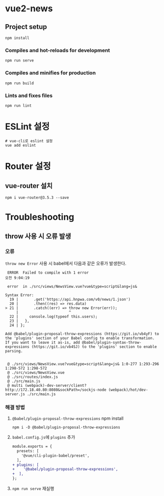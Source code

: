 # vue2-news

## Project setup
```
npm install
```

### Compiles and hot-reloads for development
```
npm run serve
```

### Compiles and minifies for production
```
npm run build
```

### Lints and fixes files
```
npm run lint
```

# ESLint 설정
```
# vue-cli로 eslint 설정
vue add eslint
```

# Router 설정
## vue-router 설치
```
npm i vue-router@3.5.3 --save
```

# Troubleshooting
## throw 사용 시 오류 발생
### 오류
`throw new Error` 사용 시 babel에서 다음과 같은 오류가 발생한다.
```
 ERROR  Failed to compile with 1 error                                                                             오전 9:04:19

 error  in ./src/views/NewsView.vue?vue&type=script&lang=js&

Syntax Error: 
  19 |       .get('https://api.hnpwa.com/v0/news/1.json')
  20 |       .then((res) => res.data)
> 21 |       .catch((err) => throw new Error(err));
     |                       ^
  22 |     console.log(typeof this.users);
  23 |   },
  24 | };

Add @babel/plugin-proposal-throw-expressions (https://git.io/vb4yF) to the 'plugins' section of your Babel config to enable transformation.
If you want to leave it as-is, add @babel/plugin-syntax-throw-expressions (https://git.io/vb4SJ) to the 'plugins' section to enable parsing.


 @ ./src/views/NewsView.vue?vue&type=script&lang=js& 1:0-277 1:293-296 1:298-572 1:298-572
 @ ./src/views/NewsView.vue
 @ ./src/routes/index.js
 @ ./src/main.js
 @ multi (webpack)-dev-server/client?http://172.18.40.80:8080&sockPath=/sockjs-node (webpack)/hot/dev-server.js ./src/main.js
```
### 해결 방법
1. `@babel/plugin-proposal-throw-expressions` npm install
    ```
    npm i -D @babel/plugin-proposal-throw-expressions
    ```
2. `babel.config.js`에 `plugins` 추가
    ```diff
    module.exports = {
      presets: [
        '@vue/cli-plugin-babel/preset',
      ],
    + plugins: [
    +    '@babel/plugin-proposal-throw-expressions',
    +  ],
    };
3. `npm run serve` 재실행
```